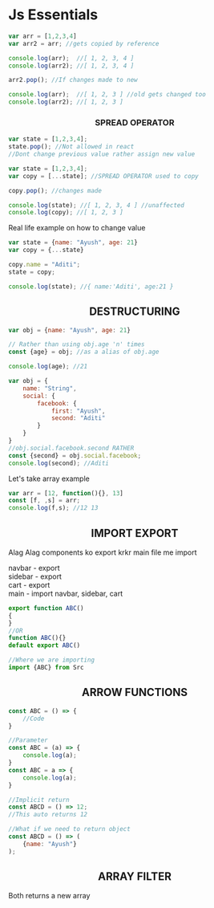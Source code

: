 <!-- SHREYIANS -->
# Js Essentials

```js
var arr = [1,2,3,4]
var arr2 = arr; //gets copied by reference

console.log(arr);  //[ 1, 2, 3, 4 ]
console.log(arr2); //[ 1, 2, 3, 4 ]

arr2.pop(); //If changes made to new

console.log(arr);  //[ 1, 2, 3 ] //old gets changed too
console.log(arr2); //[ 1, 2, 3 ]
```

### <center>SPREAD OPERATOR
```js
var state = [1,2,3,4];
state.pop(); //Not allowed in react
//Dont change previous value rather assign new value

var state = [1,2,3,4];
var copy = [...state]; //SPREAD OPERATOR used to copy

copy.pop(); //changes made

console.log(state); //[ 1, 2, 3, 4 ] //unaffected
console.log(copy); //[ 1, 2, 3 ]
```
Real life example on how to change value
```js
var state = {name: "Ayush", age: 21}
var copy = {...state}

copy.name = "Aditi"; 
state = copy;

console.log(state); //{ name:'Aditi', age:21 }
```

## <center> DESTRUCTURING

```js
var obj = {name: "Ayush", age: 21}

// Rather than using obj.age 'n' times
const {age} = obj; //as a alias of obj.age

console.log(age); //21
```

```js
var obj = {
    name: "String",
    social: {
        facebook: {
            first: "Ayush",
            second: "Aditi"
        }
    }
}
//obj.social.facebook.second RATHER
const {second} = obj.social.facebook;
console.log(second); //Aditi
```
Let's take array example
```js
var arr = [12, function(){}, 13]
const [f, ,s] = arr;
console.log(f,s); //12 13
```

## <center> IMPORT EXPORT
Alag Alag components ko export krkr main file me import

navbar - export  
sidebar - export  
cart - export  
main - import navbar, sidebar, cart

```js
export function ABC()
{
}
//OR
function ABC(){}
default export ABC()

//Where we are importing
import {ABC} from Src
```

## <center>ARROW FUNCTIONS
```js
const ABC = () => {
    //Code
}

//Parameter
const ABC = (a) => {
    console.log(a);
}
const ABC = a => {
    console.log(a);
}

//Implicit return
const ABCD = () => 12;
//This auto returns 12

//What if we need to return object
const ABCD = () => (
    {name: "Ayush"}
);
```

## <center>ARRAY FILTER
Both returns a new array
